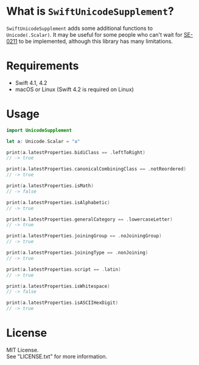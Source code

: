 # What is `SwiftUnicodeSupplement`?

`SwiftUnicodeSupplement` adds some additional functions to `Unicode(.Scalar)`.
It may be useful for some people who can't wait for [SE-0211](https://github.com/apple/swift-evolution/blob/master/proposals/0211-unicode-scalar-properties.md) to be implemented, although this library has many limitations.

# Requirements

- Swift 4.1, 4.2
- macOS or Linux (Swift 4.2 is required on Linux)

# Usage

```Swift
import UnicodeSupplement

let a: Unicode.Scalar = "a"

print(a.latestProperties.bidiClass == .leftToRight)
// -> true

print(a.latestProperties.canonicalCombiningClass == .notReordered)
// -> true

print(a.latestProperties.isMath)
// -> false

print(a.latestProperties.isAlphabetic)
// -> true

print(a.latestProperties.generalCategory == .lowercaseLetter)
// -> true

print(a.latestProperties.joiningGroup == .noJoiningGroup)
// -> true

print(a.latestProperties.joiningType == .nonJoining)
// -> true

print(a.latestProperties.script == .latin)
// -> true

print(a.latestProperties.isWhitespace) 
// -> false

print(a.latestProperties.isASCIIHexDigit)
// -> true
```


# License

MIT License.  
See "LICENSE.txt" for more information.
